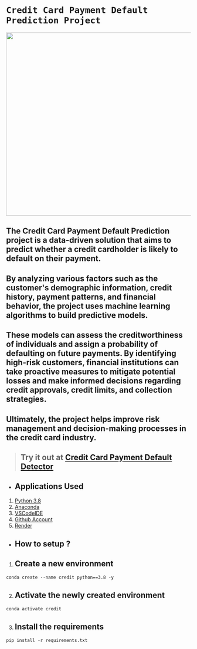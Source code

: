 # **`Credit Card Payment Default Prediction Project`**

<img src="https://www.bajajfinservmarkets.in/content/dam/bajajfinserv/blogs/wp-content/uploads/2022/01/Credit-Card-Default_Blog-banner-min.png" width="1000" height="500">

## The Credit Card Payment Default Prediction project is a data-driven solution that aims to predict whether a credit cardholder is likely to default on their payment.
## By analyzing various factors such as the customer's demographic information, credit history, payment patterns, and financial behavior, the project uses machine learning algorithms to build predictive models.
## These models can assess the creditworthiness of individuals and assign a probability of defaulting on future payments. By identifying high-risk customers, financial institutions can take proactive measures to mitigate potential losses and make informed decisions regarding credit approvals, credit limits, and collection strategies.
## Ultimately, the project helps improve risk management and decision-making processes in the credit card industry.

> ## Try it out at [Credit Card Payment Default Detector]()

* ## Applications Used
1. [Python 3.8](https://www.python.org/)
2. [Anaconda](https://www.anaconda.com/)
3. [VSCodeIDE](https://code.visualstudio.com/)
4. [Github Account](https://github.com)
5. [Render](https://render.com)


* ## **How to setup ?**
1. ## Create a new environment
```
conda create --name credit python==3.8 -y
```
2. ## Activate the newly created environment
```
conda activate credit
```
3. ## Install the requirements
```
pip install -r requirements.txt
